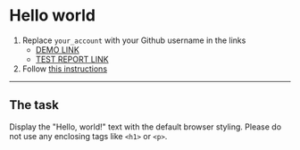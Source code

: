 # Hello world
1. Replace `your_account` with your Github username in the links
    - [DEMO LINK](https://YaroslavMakarov.github.io/layout_hello-world/) <br>
    - [TEST REPORT LINK](https://YaroslavMakarov.github.io/layout_hello-world/report/html_report/)
2. Follow [this instructions](https://mate-academy.github.io/layout_task-guideline/)
___

## The task 
Display the "Hello, world!" text with the default browser styling. Please do not 
use any enclosing tags like `<h1>` or `<p>`.
